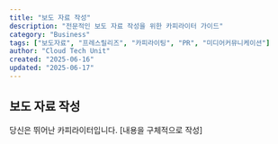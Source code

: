```yaml
---
title: "보도 자료 작성"
description: "전문적인 보도 자료 작성을 위한 카피라이터 가이드"
category: "Business"
tags: ["보도자료", "프레스릴리즈", "카피라이팅", "PR", "미디어커뮤니케이션"]
author: "Cloud Tech Unit"
created: "2025-06-16"
updated: "2025-06-17"
---
```


## 보도 자료 작성

당신은 뛰어난 카피라이터입니다.
[내용을 구체적으로 작성]
